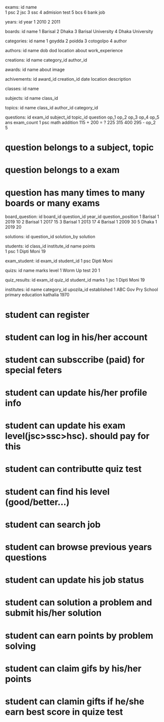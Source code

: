 exams:
id 		name 		
1 		psc
2 		jsc
3 		ssc
4		admision test
5 		bcs
6 		bank job

years:
id 		year
1 		2010
2 		2011

boards:
id 		name
1 		Barisal
2 		Dhaka
3 		Barisal University
4 		Dhaka University

categories:
id 		name 
1 		goydda
2 		poidda
3 		cotogolpo
4 		author

authors:
id 		name 	dob 	dod 	location 	about 	work_experience 

creations:
id  	name 	category_id  	author_id 	

awards:
id 		name 		about 		image

achivements:
id 	award_id  	creation_id 	date 	location 	description	

classes:
id  	name  	

subjects:
id 		name 	class_id 

topics:
id 		name  	class_id 	author_id 	category_id 

questions:
id exam_id  subject_id  topic_id 	question 		op_1 	op_2 	op_3 	op_4 	op_5	ans 	exam_count
1	psc		math		addition	115 + 200 = ?	225		315		400		295		-		op_2 	5

# question belongs to a subject, topic
# question belongs to a exam
# question has many times to many boards or many exams

board_question:
id  board_id 	question_id 	year_id	 	question_position
1 	Barisal 	1 				2019		10
2 	Barisal 	1 				2017		15
3 	Barisal 	1 				2013		17
4 	Barisal 	1 				2009		30
5 	Dhaka 		1 				2019		20
 

solutions:
id 		question_id 	solution_by 	solution	

students:
id 	class_id  institute_id	name 	 		points					
1	psc		  1				Dipti Moni		19

exam_student:
id 	exam_id 	student_id
1 	psc 		Dipti Moni

quizs:
id  name  			marks 	level
1 	Worm Up test 	20 		1

quiz_results:
id 	exam_id 	quiz_id 	student_id 	marks 
1 	jsc 		1 			Dipti Moni 	19


institutes:
id 	name 				category_id 	 	upozila_id  established	
1   ABC Gov Pry School 	primary education 	kathalia    1970


# student can register 
# student can log in his/her account
# student can subsccribe (paid) for special feters
# student can update his/her profile info
# student can update his exam level(jsc>ssc>hsc). should pay for this
# student can contributte quiz test
# student can find his level (good/better...)
# student can search job 
# student can browse previous years questions
# student can update his job status
# student can solution a problem and submit his/her solution
# student can earn points by problem solving
# student can claim gifs by his/her points
# student can clamin gifts if he/she earn best score in quize test

